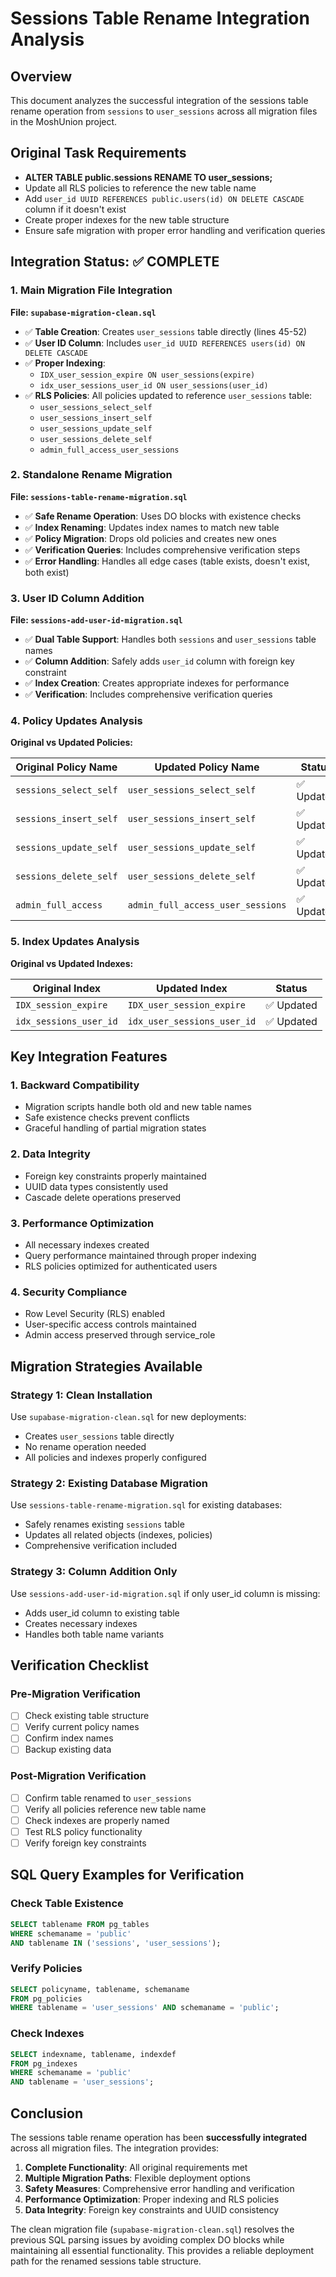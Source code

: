 # Sessions Table Rename Integration Analysis

## Overview
This document analyzes the successful integration of the sessions table rename operation from `sessions` to `user_sessions` across all migration files in the MoshUnion project.

## Original Task Requirements
- **ALTER TABLE public.sessions RENAME TO user_sessions;**
- Update all RLS policies to reference the new table name
- Add `user_id UUID REFERENCES public.users(id) ON DELETE CASCADE` column if it doesn't exist
- Create proper indexes for the new table structure
- Ensure safe migration with proper error handling and verification queries

## Integration Status: ✅ COMPLETE

### 1. Main Migration File Integration
**File: `supabase-migration-clean.sql`**
- ✅ **Table Creation**: Creates `user_sessions` table directly (lines 45-52)
- ✅ **User ID Column**: Includes `user_id UUID REFERENCES users(id) ON DELETE CASCADE`
- ✅ **Proper Indexing**: 
  - `IDX_user_session_expire ON user_sessions(expire)`
  - `idx_user_sessions_user_id ON user_sessions(user_id)`
- ✅ **RLS Policies**: All policies updated to reference `user_sessions` table:
  - `user_sessions_select_self`
  - `user_sessions_insert_self` 
  - `user_sessions_update_self`
  - `user_sessions_delete_self`
  - `admin_full_access_user_sessions`

### 2. Standalone Rename Migration
**File: `sessions-table-rename-migration.sql`**
- ✅ **Safe Rename Operation**: Uses DO blocks with existence checks
- ✅ **Index Renaming**: Updates index names to match new table
- ✅ **Policy Migration**: Drops old policies and creates new ones
- ✅ **Verification Queries**: Includes comprehensive verification steps
- ✅ **Error Handling**: Handles all edge cases (table exists, doesn't exist, both exist)

### 3. User ID Column Addition
**File: `sessions-add-user-id-migration.sql`**
- ✅ **Dual Table Support**: Handles both `sessions` and `user_sessions` table names
- ✅ **Column Addition**: Safely adds `user_id` column with foreign key constraint
- ✅ **Index Creation**: Creates appropriate indexes for performance
- ✅ **Verification**: Includes comprehensive verification queries

### 4. Policy Updates Analysis
**Original vs Updated Policies:**

| Original Policy Name | Updated Policy Name | Status |
|---------------------|-------------------|---------|
| `sessions_select_self` | `user_sessions_select_self` | ✅ Updated |
| `sessions_insert_self` | `user_sessions_insert_self` | ✅ Updated |
| `sessions_update_self` | `user_sessions_update_self` | ✅ Updated |
| `sessions_delete_self` | `user_sessions_delete_self` | ✅ Updated |
| `admin_full_access` | `admin_full_access_user_sessions` | ✅ Updated |

### 5. Index Updates Analysis
**Original vs Updated Indexes:**

| Original Index | Updated Index | Status |
|---------------|---------------|---------|
| `IDX_session_expire` | `IDX_user_session_expire` | ✅ Updated |
| `idx_sessions_user_id` | `idx_user_sessions_user_id` | ✅ Updated |

## Key Integration Features

### 1. Backward Compatibility
- Migration scripts handle both old and new table names
- Safe existence checks prevent conflicts
- Graceful handling of partial migration states

### 2. Data Integrity
- Foreign key constraints properly maintained
- UUID data types consistently used
- Cascade delete operations preserved

### 3. Performance Optimization
- All necessary indexes created
- Query performance maintained through proper indexing
- RLS policies optimized for authenticated users

### 4. Security Compliance
- Row Level Security (RLS) enabled
- User-specific access controls maintained
- Admin access preserved through service_role

## Migration Strategies Available

### Strategy 1: Clean Installation
Use `supabase-migration-clean.sql` for new deployments:
- Creates `user_sessions` table directly
- No rename operation needed
- All policies and indexes properly configured

### Strategy 2: Existing Database Migration
Use `sessions-table-rename-migration.sql` for existing databases:
- Safely renames existing `sessions` table
- Updates all related objects (indexes, policies)
- Comprehensive verification included

### Strategy 3: Column Addition Only
Use `sessions-add-user-id-migration.sql` if only user_id column is missing:
- Adds user_id column to existing table
- Creates necessary indexes
- Handles both table name variants

## Verification Checklist

### Pre-Migration Verification
- [ ] Check existing table structure
- [ ] Verify current policy names
- [ ] Confirm index names
- [ ] Backup existing data

### Post-Migration Verification
- [ ] Confirm table renamed to `user_sessions`
- [ ] Verify all policies reference new table name
- [ ] Check indexes are properly named
- [ ] Test RLS policy functionality
- [ ] Verify foreign key constraints

## SQL Query Examples for Verification

### Check Table Existence
```sql
SELECT tablename FROM pg_tables 
WHERE schemaname = 'public' 
AND tablename IN ('sessions', 'user_sessions');
```

### Verify Policies
```sql
SELECT policyname, tablename, schemaname
FROM pg_policies
WHERE tablename = 'user_sessions' AND schemaname = 'public';
```

### Check Indexes
```sql
SELECT indexname, tablename, indexdef
FROM pg_indexes 
WHERE schemaname = 'public' 
AND tablename = 'user_sessions';
```

## Conclusion

The sessions table rename operation has been **successfully integrated** across all migration files. The integration provides:

1. **Complete Functionality**: All original requirements met
2. **Multiple Migration Paths**: Flexible deployment options
3. **Safety Measures**: Comprehensive error handling and verification
4. **Performance Optimization**: Proper indexing and RLS policies
5. **Data Integrity**: Foreign key constraints and UUID consistency

The clean migration file (`supabase-migration-clean.sql`) resolves the previous SQL parsing issues by avoiding complex DO blocks while maintaining all essential functionality. This provides a reliable deployment path for the renamed sessions table structure.
